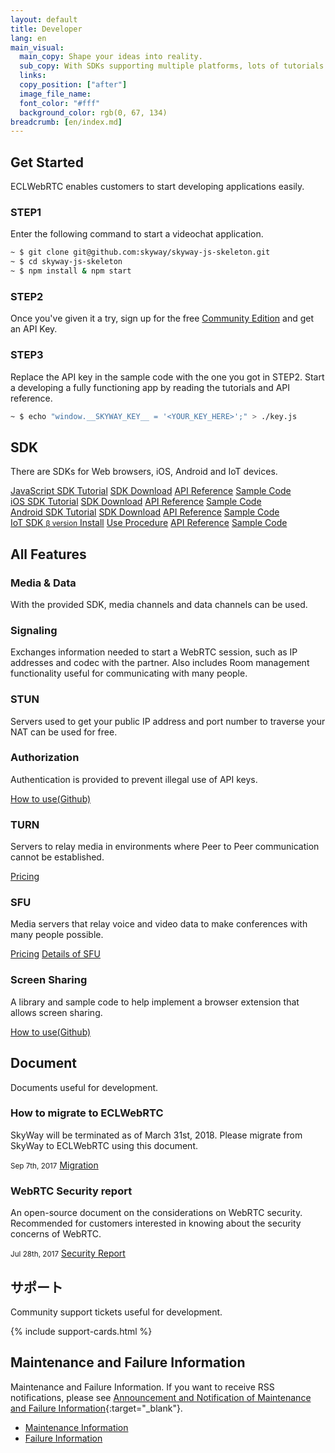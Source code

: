 ```yaml
---
layout: default
title: Developer
lang: en
main_visual:
  main_copy: Shape your ideas into reality.
  sub_copy: With SDKs supporting multiple platforms, lots of tutorials and sample code, ECLWebRTC can help you materialize your ideas.
  links: 
  copy_position: ["after"]
  image_file_name: 
  font_color: "#fff"
  background_color: rgb(0, 67, 134)
breadcrumb: [en/index.md]
---
```


## Get Started

ECLWebRTC enables customers to start developing applications easily.

### STEP1

Enter the following command to start a videochat application.

```sh
~ $ git clone git@github.com:skyway/skyway-js-skeleton.git
~ $ cd skyway-js-skeleton
~ $ npm install & npm start
```

### STEP2

Once you've given it a try, sign up for the free [Community Edition](https://console-webrtc-free.ecl.ntt.com/users/registration) and get an API Key.

### STEP3

Replace the API key in the sample code with the one you got in STEP2.
Start a developing a fully functioning app by reading the tutorials and API reference.

```sh
~ $ echo "window.__SKYWAY_KEY__ = '<YOUR_KEY_HERE>';" > ./key.js
```

## SDK

There are SDKs for Web browsers, iOS, Android and IoT devices.

<div id="sdk-div" class="row card-row">
    <div class="col-6 col-md-3">
        <div class="list-group">
            <a href="./js-sdk.html" class="list-group-item active list-head">
                <i class="fa fa-television fa-fw" aria-hidden="true"></i>
                <span>JavaScript SDK</span>
            </a>
            <a href="./js-tutorial.html" class="list-group-item list-group-item-action">Tutorial</a>
            <a href="./js-sdk.html#sdkdownload" class="list-group-item list-group-item-action">SDK Download</a>
            <a href="./js-reference/" class="list-group-item list-group-item-action">API Reference</a>
            <a href="https://github.com/skyway/skyway-js-sdk/tree/master/examples/" class="list-group-item list-group-item-action" target="_blank">Sample Code</a>
        </div>
    </div>
    <div class="col-6 col-md-3">
        <div class="list-group">
            <a href="./ios-sdk.html" class="list-group-item active list-head">
                <i class="fa fa-apple fa-fw fa-3x" aria-hidden="true"></i>
                <span>iOS SDK</span>
            </a>
            <a href="./ios-tutorial.html" class="list-group-item list-group-item-action">Tutorial</a>
            <a href="./ios-sdk.html#sdkdownload" class="list-group-item list-group-item-action">SDK Download</a>
            <a href="./ios-reference/" class="list-group-item list-group-item-action">API Reference</a>
            <a href="https://github.com/skyway/skyway-ios-sdk/tree/master/examples/" class="list-group-item list-group-item-action" target="_blank">Sample Code</a>
        </div>
    </div>
    <div class="col-6 col-md-3">
        <div class="list-group">
            <a href="./android-sdk.html" class="list-group-item active list-head">
                <i class="fa fa-android fa-fw fa-3x" aria-hidden="true"></i>
                <span>Android SDK</span>
            </a>
            <a href="./android-tutorial.html" class="list-group-item list-group-item-action">Tutorial</a>
            <a href="./android-sdk.html#sdkdownload" class="list-group-item list-group-item-action">SDK Download</a>
            <a href="./android-reference/" class="list-group-item list-group-item-action">API Reference</a>
            <a href="https://github.com/skyway/skyway-android-sdk/tree/master/examples/" class="list-group-item list-group-item-action" target="_blank">Sample Code</a>
        </div>
    </div>
    <div class="col-6 col-md-3">
        <div class="list-group">
            <a href="https://github.com/nttcom/skyway-iot-sdk" target="_blank" class="list-group-item active list-head">
                <i class="fa fa-microchip fa-fw fa-3x" aria-hidden="true"></i>
                <span>IoT SDK</span>
                <small>β version</small>
            </a>
            <a href="https://github.com/nttcom/skyway-iot-sdk/blob/master/docs/how_to_install.md" target="_blank" class="list-group-item list-group-item-action">Install</a>
            <a href="https://github.com/nttcom/skyway-iot-sdk/blob/master/docs/how_to_use_sample_app.md" target="_blank" class="list-group-item list-group-item-action">Use Procedure</a>
            <a href="https://github.com/nttcom/skyway-iot-sdk/tree/master/docs/apiref" target="_blank" class="list-group-item list-group-item-action">API Reference</a>
            <a href="https://github.com/nttcom/skyway-siru-sample" target="_blank" class="list-group-item list-group-item-action">Sample Code</a>
        </div>
    </div>
</div>



## All Features

<div id="feature-div" class="row card-row">
    <div class="col-6 col-sm-4">
        <div class="card">
            <div class="card-body">
                <h3 class="card-title">Media & Data</h3>
                <p class="card-text">With the provided SDK, media channels and data channels can be used.</p>
            </div>
        </div>
    </div>
    <div class="col-6 col-sm-4">
        <div class="card">
            <div class="card-body">
                <h3 class="card-title">Signaling</h3>
                <p class="card-text">Exchanges information needed to start a WebRTC session, such as IP addresses and codec with the partner. Also includes Room management functionality useful for communicating with many people.</p>
            </div>
        </div>
    </div>
    <div class="col-6 col-sm-4">
        <div class="card">
            <div class="card-body">
                <h3 class="card-title">STUN</h3>
                <p class="card-text">Servers used to get your public IP address and port number to traverse your NAT can be used for free.<br></p>
            </div>
        </div>
    </div>
    <div class="col-6 col-sm-4">
        <div class="card">
            <div class="card-body">
                <h3 class="card-title">Authorization</h3>
                <p class="card-text">Authentication is provided to prevent illegal use of API keys.</p>
                <a href="https://github.com/skyway/skyway-peer-authentication-samples" target="_blank" class="btn btn-outline-primary">How to use(Github)</a>
            </div>
        </div>
    </div>
    <div class="col-6 col-sm-4">
        <div class="card">
            <div class="card-body">
                <h3 class="card-title">TURN</h3>
                <p class="card-text">Servers to relay media in environments where Peer to Peer communication cannot be established.</p>
                <a href="./pricing.html#turnsfu-communication-charge" class="btn btn-outline-primary">Pricing</a>
            </div>
        </div>
    </div>
    <div class="col-6 col-sm-4">
        <div class="card">
            <div class="card-body">
                <h3 class="card-title">SFU</h3>
                <p class="card-text">Media servers that relay voice and video data to make conferences with many people possible.</p>
                <a href="./pricing.html#turnsfu-communication-charge" class="btn btn-outline-primary">Pricing</a>
                <a href="./sfu.html" class="btn btn-outline-primary">Details of SFU</a>
            </div>
        </div>
    </div>
    <div class="col-6 col-sm-4">
        <div class="card">
            <div class="card-body">
                <h3 class="card-title">Screen Sharing</h3>
                <p class="card-text">A library and sample code to help implement a browser extension that allows screen sharing.</p>
                <a href="https://github.com/skyway/skyway-screenshare" target="_blank" class="btn btn-outline-primary">How to use(Github)</a>
            </div>
        </div>
    </div>
</div>

## Document

Documents useful for development.

<div id="docs-div" class="row card-row">
    <div class="col-12 col-md-6">
        <div class="card">
            <div class="card-body">
                <h3 class="card-title">How to migrate to ECLWebRTC</h3>
                <p class="card-text">SkyWay will be terminated as of March 31st, 2018. Please migrate from SkyWay to ECLWebRTC using this document.</p>
                <small class="text-muted">Sep 7th, 2017</small>
                <a href="./migration.html" class="btn btn-outline-primary">Migration</a>
            </div>
        </div>
    </div>
    <div class="col-12 col-md-6">
        <div class="card">
            <div class="card-body">
                <h3 class="card-title">WebRTC Security report</h3>
                <p class="card-text">An open-source document on the considerations on WebRTC security. Recommended for customers interested in knowing about the security concerns of WebRTC.</p>
                <small class="text-muted">Jul 28th, 2017</small>
                <a href="http://webrtc-security.github.io/index.html" target="_blank" class="btn btn-outline-primary">Security Report</a>
            </div>
        </div>
    </div>
</div>

## サポート

Community support tickets useful for development.

{% include support-cards.html %}

## Maintenance and Failure Information

Maintenance and Failure Information.
If you want to receive RSS notifications, please see [Announcement and Notification of Maintenance and Failure Information](https://support.webrtc.ecl.ntt.com/hc/en-us/articles/236195548){:target="_blank"}.



<div class="card">
  <div class="card-header">
    <ul class="nav nav-tabs card-header-tabs">
      <li class="nav-item">
        <a class="nav-link active" data-toggle="tab" href="#maintenance" role="tab">Maintenance Information</a>
      </li>
      <li class="nav-item">
        <a class="nav-link" data-toggle="tab" href="#failure" role="tab">Failure Information</a>
      </li>
    </ul>
  </div>
  <div class="card-body">
    <div class="tab-content">
      <div class="tab-pane active" id="maintenance" role="tabpanel"> 
      </div>
      <div class="tab-pane" id="failure" role="tabpanel">
      </div>
    </div>
  </div>
</div>

<script>
$(function() {
  'use strict';

  // AJAXでZendeskのお知らせを取得して表示

  // JSON取得
  $.getJSON(CONST.JSON_URL_MAINTENANCE).done(function(data) {
    updateNews(data, 'maintenance', CONST.ZENDESK_URL_MAINTENANCE);
  }).fail(function(data) {
    console.log('xhr failed');
  });

  $.getJSON(CONST.JSON_URL_FAILURE).done(function(data) {
    updateNews(data, 'failure', CONST.ZENDESK_URL_FAILURE);
  }).fail(function(data) {
    console.log('xhr failed');
  });

  // DOM作成
  function updateNews(obj, id, siteurl){
    var $rows = $('<div>').addClass('rows');;
    for (var i = 0; i < obj.articles.length; i++) {
      var $cardTitle = $('<h4>')
        .text(obj.articles[i].body.substr(4, 10))
        .addClass('card-title h6');
      var $cardText = $('<p>')
        .html(obj.articles[i].body)
        .addClass('mini-headline-text card-text');
      var $col1 = $('<div>')
        .addClass('col-sm-3 col-lg-2')
        .append($cardTitle);
      var $col2 = $('<div>')
        .addClass('col-sm-9 col-lg-10')
        .append($cardText);
      var $row = $('<div>')
        .addClass('row')
        .append($col1)
        .append($col2);
      $rows.append($row);
    }
    var $link = $('<a>')
      .addClass('btn btn-primary')
      .attr({
        href: siteurl,
        target: '_blank'
      })
      .text('See all')
      .appendTo('<div class="allnewslink">')
      .parent();
    $('#' + id).append($rows).append($link);
  }
});
</script>
